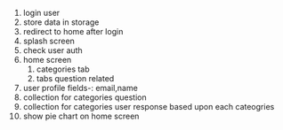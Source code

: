 1) login user 
2) store data in storage
3) redirect to home after login
4) splash screen
5) check user auth
6) home screen
   1)  categories tab
   2) tabs question related
7) user profile
    fields-: email,name
8) collection for categories question
9) collection for categories user response based upon each cateogries
10) show pie chart on home screen